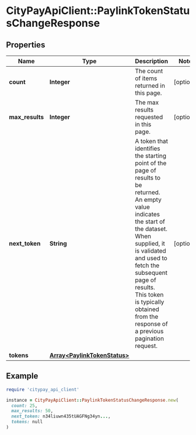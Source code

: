 # CityPayApiClient::PaylinkTokenStatusChangeResponse

## Properties

| Name | Type | Description | Notes |
| ---- | ---- | ----------- | ----- |
| **count** | **Integer** | The count of items returned in this page. | [optional] |
| **max_results** | **Integer** | The max results requested in this page. | [optional] |
| **next_token** | **String** | A token that identifies the starting point of the page of results to be returned. An empty value indicates the start of the dataset. When supplied, it is validated and used to fetch the subsequent page of results. This token is typically obtained from the response of a previous pagination request. | [optional] |
| **tokens** | [**Array&lt;PaylinkTokenStatus&gt;**](PaylinkTokenStatus.md) |  |  |

## Example

```ruby
require 'citypay_api_client'

instance = CityPayApiClient::PaylinkTokenStatusChangeResponse.new(
  count: 25,
  max_results: 50,
  next_token: n34liuwn435tUAGFNg34yn...,
  tokens: null
)
```


